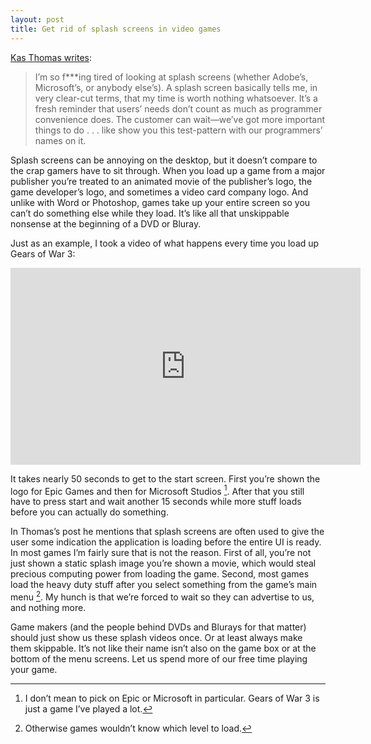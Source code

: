 ```yaml
---
layout: post
title: Get rid of splash screens in video games 
---
```

[Kas Thomas writes](http://asserttrue.blogspot.com/2012/02/splash-screens-sloth.html):

> I’m so f\*\*\*ing tired of looking at splash screens (whether Adobe’s, Microsoft’s, or anybody else’s). A splash screen basically tells me, in very clear-cut terms, that my time is worth nothing whatsoever. It’s a fresh reminder that users’ needs don’t count as much as programmer convenience does. The customer can wait—we’ve got more important things to do . . . like show you this test-pattern with our programmers’ names on it.

Splash screens can be annoying on the desktop, but it doesn’t compare to the crap gamers have to sit through. When you load up a game from a major publisher you’re treated to an animated movie of the publisher’s logo, the game developer’s logo, and sometimes a video card company logo. And unlike with Word or Photoshop, games take up your entire screen so you can’t do something else while they load. It’s like all that unskippable nonsense at the beginning of a DVD or Bluray.

Just as an example, I took a video of what happens every time you load up Gears of War 3:

<iframe width="560" height="315" src="http://www.youtube.com/embed/b-yGiqdPQPw" frameborder="0" allowfullscreen="yes">http://www.youtube.com/v/b-yGiqdPQPw</iframe>

It takes nearly 50 seconds to get to the start screen. First you’re shown the logo for Epic Games and then for Microsoft Studios [^picking]. After that you still have to press start and wait another 15 seconds while more stuff loads before you can actually do something.

In Thomas’s post he mentions that splash screens are often used to give the user some indication the application is loading before the entire UI is ready. In most games I’m fairly sure that is not the reason. First of all, you’re not just shown a static splash image you’re shown a movie, which would steal precious computing power from loading the game. Second, most games load the heavy duty stuff after you select something from the game’s main menu [^load]. My hunch is that we’re forced to wait so they can advertise to us, and nothing more.

Game makers (and the people behind DVDs and Blurays for that matter) should just show us these splash videos once. Or at least always make them skippable. It’s not like their name isn’t also on the game box or at the bottom of the menu screens. Let us spend more of our free time playing your game.

[^picking]: I don’t mean to pick on Epic or Microsoft in particular. Gears of War 3 is just a game I’ve played a lot.

[^load]: Otherwise games wouldn’t know which level to load.